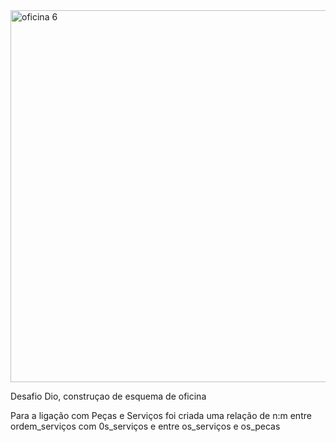 <img width="804" height="595" alt="oficina 6" src="https://github.com/user-attachments/assets/0d6703b6-78a2-4cf8-b1bf-60623fea3911" />

Desafio Dio, construçao de esquema de oficina


Para a ligação com Peças e Serviços foi criada uma relação de n:m entre ordem_serviços com 0s_serviços e entre os_serviços e os_pecas 


